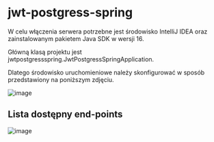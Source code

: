 # jwt-postgress-spring
W celu włączenia serwera potrzebne jest środowisko IntelliJ IDEA oraz zainstalowanym pakietem Java SDK w wersji 16.

Główną klasą projektu jest jwtpostgressspring.JwtPostgressSpringApplication.

Dlatego środowisko uruchomieniowe należy skonfigurować w sposób przedstawiony na poniższym zdjęciu. 

![image](https://user-images.githubusercontent.com/26382728/167021546-cc6713b6-eed8-4834-b103-8a9eb6919685.png)

## Lista dostępny end-points
![image](https://user-images.githubusercontent.com/26382728/167021877-8946f119-6c7b-4d45-9e32-934a4ef967a8.png)
